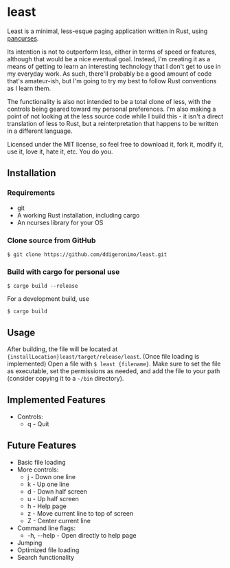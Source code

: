 # least

Least is a minimal, less-esque paging application written in Rust, using [pancurses](https://crates.io/crates/pancurses).

Its intention is not to outperform less, either in terms of speed or features, although that would be a nice eventual goal. Instead, I'm creating it as a means of getting to learn an interesting technology that I don't get to use in my everyday work. As such, there'll probably be a good amount of code that's amateur-ish, but I'm going to try my best to follow Rust conventions as I learn them.

The functionality is also not intended to be a total clone of less, with the controls being geared toward my personal preferences. I'm also making a point of not looking at the less source code while I build this - it isn't a direct translation of less to Rust, but a reinterpretation that happens to be written in a different language. 

Licensed under the MIT license, so feel free to download it, fork it, modify it, use it, love it, hate it, etc. You do you.

## Installation
### Requirements
- git
- A working Rust installation, including cargo
- An ncurses library for your OS

### Clone source from GitHub
    $ git clone https://github.com/ddigeronimo/least.git

### Build with cargo for personal use
    $ cargo build --release

For a development build, use
    
    $ cargo build

## Usage
After building, the file will be located at `{installLocation}least/target/release/least`. (Once file loading is implemented) Open a file with `$ least {filename}`. Make sure to set the file as executable, set the permissions as needed, and add the file to your path (consider copying it to a `~/bin` directory).

## Implemented Features
- Controls:
    - q - Quit

## Future Features
- Basic file loading
- More controls:
    - j - Down one line 
    - k - Up one line
    - d - Down half screen
    - u - Up half screen
    - h - Help page
    - z - Move current line to top of screen
    - Z - Center current line
- Command line flags:
    - -h, --help - Open directly to help page
- Jumping
- Optimized file loading
- Search functionality